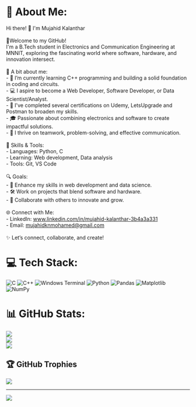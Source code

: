 # 💫 About Me:
Hi there! 👋 I'm Mujahid Kalanthar<br><br>🌟Welcome to my GitHub!<br>I'm a B.Tech student in Electronics and Communication Engineering at MNNIT, exploring the fascinating world where software, hardware, and innovation intersect.<br><br>🌱 A bit about me:  <br>- 🔭 I’m currently learning C++ programming and building a solid foundation in coding and circuits.  <br>- 💻 I aspire to become a Web Developer, Software Developer, or Data Scientist/Analyst.  <br>- 📜 I've completed several certifications on Udemy, LetsUpgrade and Postman to broaden my skills.  <br>- 🎓 Passionate about combining electronics and software to create impactful solutions.  <br>- 🤝 I thrive on teamwork, problem-solving, and effective communication.<br><br>🚀 Skills & Tools:<br>- Languages: Python, C  <br>- Learning: Web development, Data analysis  <br>- Tools: Git, VS Code  <br><br>🔍 Goals:<br>- 🌟 Enhance my skills in web development and data science.  <br>- 🛠 Work on projects that blend software and hardware.  <br>- 🤝 Collaborate with others to innovate and grow.  <br><br>🌐 Connect with Me:<br>- LinkedIn: www.linkedin.com/in/mujahid-kalanthar-3b4a3a331<br>- Email: mujahidknmohamed@gmail.com<br><br>✨ Let’s connect, collaborate, and create!<br>
 

# 💻 Tech Stack:
![C](https://img.shields.io/badge/c-%2300599C.svg?style=for-the-badge&logo=c&logoColor=white) ![C++](https://img.shields.io/badge/c++-%2300599C.svg?style=for-the-badge&logo=c%2B%2B&logoColor=white) ![Windows Terminal](https://img.shields.io/badge/Windows%20Terminal-%234D4D4D.svg?style=for-the-badge&logo=windows-terminal&logoColor=white) ![Python](https://img.shields.io/badge/python-3670A0?style=for-the-badge&logo=python&logoColor=ffdd54) ![Pandas](https://img.shields.io/badge/pandas-%23150458.svg?style=for-the-badge&logo=pandas&logoColor=white) ![Matplotlib](https://img.shields.io/badge/Matplotlib-%23ffffff.svg?style=for-the-badge&logo=Matplotlib&logoColor=black) ![NumPy](https://img.shields.io/badge/numpy-%23013243.svg?style=for-the-badge&logo=numpy&logoColor=white)
# 📊 GitHub Stats:
![](https://github-readme-stats.vercel.app/api?username=MujahidKalanthar&theme=dark&hide_border=false&include_all_commits=true&count_private=true)<br/>
![](https://github-readme-streak-stats.herokuapp.com/?user=MujahidKalanthar&theme=dark&hide_border=false)<br/>
![](https://github-readme-stats.vercel.app/api/top-langs/?username=MujahidKalanthar&theme=dark&hide_border=false&include_all_commits=true&count_private=true&layout=compact)

## 🏆 GitHub Trophies
![](https://github-profile-trophy.vercel.app/?username=MujahidKalanthar&theme=radical&no-frame=false&no-bg=true&margin-w=4)

---
[![](https://visitcount.itsvg.in/api?id=MujahidKalanthar&icon=0&color=0)](https://visitcount.itsvg.in)

<!-- Proudly created with GPRM ( https://gprm.itsvg.in ) -->
